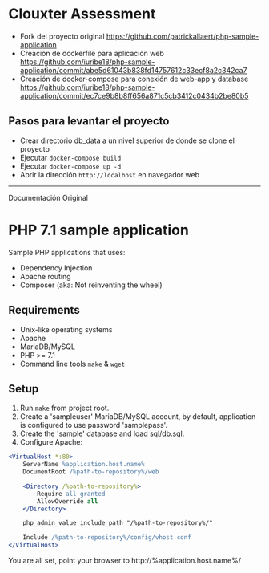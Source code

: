 # Clouxter Assessment
* Fork del proyecto original https://github.com/patrickallaert/php-sample-application
* Creación de dockerfile para aplicación web https://github.com/iuribe18/php-sample-application/commit/abe5d61043b838fd14757612c33ecf8a2c342ca7
* Creación de docker-compose para conexión de web-app y database https://github.com/iuribe18/php-sample-application/commit/ec7ce9b8b8ff656a871c5cb3412c0434b2be80b5

## Pasos para levantar el proyecto
* Crear directorio db_data a un nivel superior de donde se clone el proyecto
* Ejecutar `docker-compose build` 
* Ejecutar `docker-compose up -d`
* Abrir la dirección `http://localhost` en navegador web

---
Documentación Original

# PHP 7.1 sample application
Sample PHP applications that uses:
* Dependency Injection
* Apache routing
* Composer (aka: Not reinventing the wheel)

## Requirements

* Unix-like operating systems
* Apache
* MariaDB/MySQL
* PHP >= 7.1
* Command line tools `make` & `wget`

## Setup

1. Run `make` from project root.
2. Create a 'sampleuser' MariaDB/MySQL account, by default, application is configured to use password 'samplepass'.
3. Create the 'sample' database and load [sql/db.sql](/sql/db.sql).
4. Configure Apache:
```apache
<VirtualHost *:80>
    ServerName %application.host.name%
    DocumentRoot /%path-to-repository%/web

    <Directory /%path-to-repository%>
        Require all granted
        AllowOverride all
    </Directory>

    php_admin_value include_path "/%path-to-repository%/"

    Include /%path-to-repository%/config/vhost.conf
</VirtualHost>
```

You are all set, point your browser to http://%application.host.name%/